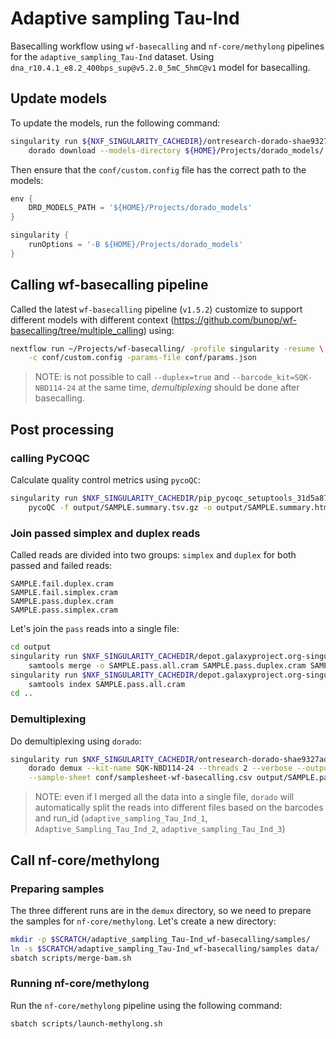 
# Adaptive sampling Tau-Ind

Basecalling workflow using `wf-basecalling` and `nf-core/methylong`
pipelines for the `adaptive_sampling_Tau-Ind` dataset. Using
`dna_r10.4.1_e8.2_400bps_sup@v5.2.0_5mC_5hmC@v1` model for
basecalling.

## Update models

To update the models, run the following command:

```bash
singularity run ${NXF_SINGULARITY_CACHEDIR}/ontresearch-dorado-shae9327ad17e023b76e4d27cf287b6b9d3a271092b.img \
    dorado download --models-directory ${HOME}/Projects/dorado_models/
```

Then ensure that the `conf/custom.config` file has the correct path to the models:

```groovy
env {
    DRD_MODELS_PATH = '${HOME}/Projects/dorado_models'
}

singularity {
    runOptions = '-B ${HOME}/Projects/dorado_models'
}
```

## Calling wf-basecalling pipeline

Called the latest `wf-basecalling` pipeline (`v1.5.2`) customize to support
different models with different context (https://github.com/bunop/wf-basecalling/tree/multiple_calling)
using:

```bash
nextflow run ~/Projects/wf-basecalling/ -profile singularity -resume \
    -c conf/custom.config -params-file conf/params.json
```

> NOTE: is not possible to call `--duplex=true` and `--barcode_kit=SQK-NBD114-24`
> at the same time, *demultiplexing* should be done after basecalling.

## Post processing

### calling PyCOQC

Calculate quality control metrics using `pycoQC`:

```bash
singularity run $NXF_SINGULARITY_CACHEDIR/pip_pycoqc_setuptools_31d5a8754dcc1b68.sif \
    pycoQC -f output/SAMPLE.summary.tsv.gz -o output/SAMPLE.summary.html
```

### Join passed simplex and duplex reads

Called reads are divided into two groups: `simplex` and `duplex` for both passed
and failed reads:

```text
SAMPLE.fail.duplex.cram
SAMPLE.fail.simplex.cram
SAMPLE.pass.duplex.cram
SAMPLE.pass.simplex.cram
```

Let's join the `pass` reads into a single file:

```bash
cd output
singularity run $NXF_SINGULARITY_CACHEDIR/depot.galaxyproject.org-singularity-samtools-1.21--h50ea8bc_0.img \
    samtools merge -o SAMPLE.pass.all.cram SAMPLE.pass.duplex.cram SAMPLE.pass.simplex.cram
singularity run $NXF_SINGULARITY_CACHEDIR/depot.galaxyproject.org-singularity-samtools-1.21--h50ea8bc_0.img \
    samtools index SAMPLE.pass.all.cram
cd ..
```

### Demultiplexing

Do demultiplexing using `dorado`:

```bash
singularity run $NXF_SINGULARITY_CACHEDIR/ontresearch-dorado-shae9327ad17e023b76e4d27cf287b6b9d3a271092b.img \
    dorado demux --kit-name SQK-NBD114-24 --threads 2 --verbose --output-dir demux \
    --sample-sheet conf/samplesheet-wf-basecalling.csv output/SAMPLE.pass.all.cram
```

> NOTE: even if I merged all the data into a single file, `dorado` will
> automatically split the reads into different files based on the barcodes
> and run_id (`adaptive_sampling_Tau_Ind_1`, `Adaptive_Sampling_Tau_Ind_2`,
> `adaptive_sampling_Tau_Ind_3`)

## Call nf-core/methylong

### Preparing samples

The three different runs are in the `demux` directory, so we need to prepare
the samples for `nf-core/methylong`. Let's create a new directory:

```bash
mkdir -p $SCRATCH/adaptive_sampling_Tau-Ind_wf-basecalling/samples/
ln -s $SCRATCH/adaptive_sampling_Tau-Ind_wf-basecalling/samples data/
sbatch scripts/merge-bam.sh
```

### Running nf-core/methylong

Run the `nf-core/methylong` pipeline using the following command:

```bash
sbatch scripts/launch-methylong.sh
```
